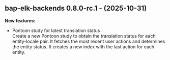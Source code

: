 ## bap-elk-backends 0.8.0-rc.1 - (2025-10-31)

**New features:**

 * Pontoon study for latest translation status\
   Create a new Pontoon study to obtain the translation status for each
   entity-locale pair. It fetches the most recent user actions and
   determines the entity status. It creates a new index with the last
   action for each entity.

